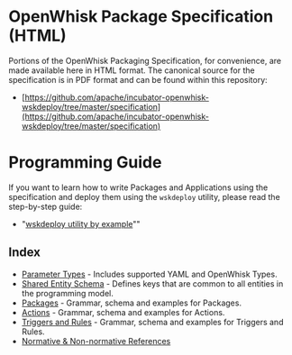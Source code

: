 # OpenWhisk Package Specification (HTML)

Portions of the OpenWhisk Packaging Specification, for convenience, are made available here in HTML format. The canonical source for the specification is in PDF format and can be found within this repository:
- [https://github.com/apache/incubator-openwhisk-wskdeploy/tree/master/specification](https://github.com/apache/incubator-openwhisk-wskdeploy/tree/master/specification)

# Programming Guide
If you want to learn how to write Packages and Applications using the specification and deploy them using the ```wskdeploy``` utility, please read the step-by-step guide:
- "[wskdeploy utility by example](https://github.com/apache/incubator-openwhisk-wskdeploy/blob/master/docs/programming_guide.md)""

## Index
- [Parameter Types](spec_types.md) - Includes supported YAML and OpenWhisk Types.
- [Shared Entity Schema]() - Defines keys that are common to all entities in the programming model.
- [Packages](spec_packages.md) - Grammar, schema and examples for Packages.
- [Actions](spec_actions.md) - Grammar, schema and examples for Actions.
- [Triggers and Rules](spec_triggers_rules.md) - Grammar, schema and examples for Triggers and Rules.
- [Normative & Non-normative References](spec_normative_refs.md)
